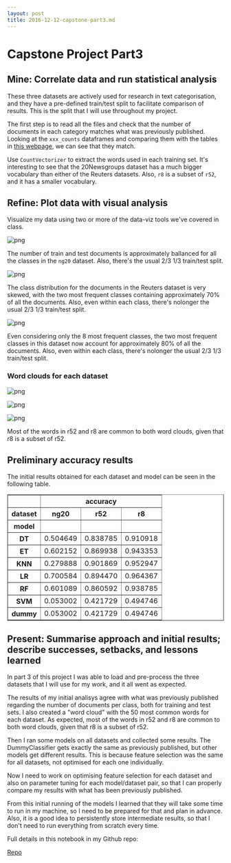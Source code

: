 ```yaml
---
layout: post
title: 2016-12-12-capstone-part3.md
---
```


# Capstone Project Part3


## Mine: Correlate data and run statistical analysis

These three datasets are actively used for research in text categorisation, and they have a pre-defined train/test split to facilitate comparison of results.  This is the split that I will use throughout my project.

The first step is to read all the files and check that the number of documents in each category matches what was previously published.  Looking at the `xxx_counts` dataframes and comparing them with the tables in [this webpage](http://ana.cachopo.org/datasets-for-single-label-text-categorization), we can see that they match.


Use `CountVectorizer` to extract the words used in each training set.  It's interesting to see that the 20Newsgroups dataset has a much bigger vocabulary than either of the Reuters datasets.  Also, `r8` is a subset of `r52`, and it has a smaller vocabulary.


## Refine: Plot data with visual analysis

Visualize my data using two or more of the data-viz tools we've covered in class.

![png](../images/2016-12-12-ng20.png)

The number of train and test documents is approximately ballanced for all the classes in the `ng20` dataset.  Also, there's the usual 2/3 1/3 train/test split.

![png](../images/2016-12-12-r52.png)

The class distribution for the documents in the Reuters  dataset is very skewed, with the two most frequent classes containing approximately 70% of all the documents.  Also, even within each class, there's nolonger the usual 2/3 1/3 train/test split.

![png](../images/2016-12-12-r8.png)

Even considering only the 8 most frequent classes, the two most frequent classes in this dataset now account for approximately 80% of all the documents.   Also, even within each class, there's nolonger the usual 2/3 1/3 train/test split.


### Word clouds for each dataset

![png](../images/2016-12-12-ng20-cloud.png)

![png](../images/2016-12-12-r52-cloud.png)

![png](../images/2016-12-12-r8-cloud.png)

Most of the words in r52 and r8 are common to both word clouds, given that r8 is a subset of r52.



## Preliminary accuracy results

The initial results obtained for each dataset and model can be seen in
the following table.

<table align="center" border="1">
  <thead>
    <tr>
      <th></th>
      <th colspan="3" halign="left">accuracy</th>
    </tr>
    <tr>
      <th>dataset</th>
      <th>ng20</th>
      <th>r52</th>
      <th>r8</th>
    </tr>
    <tr>
      <th>model</th>
      <th></th>
      <th></th>
      <th></th>
    </tr>
  </thead>
  <tbody>
    <tr>
      <th>DT</th>
      <td>0.504649</td>
      <td>0.838785</td>
      <td>0.910918</td>
    </tr>
    <tr>
      <th>ET</th>
      <td>0.602152</td>
      <td>0.869938</td>
      <td>0.943353</td>
    </tr>
    <tr>
      <th>KNN</th>
      <td>0.279888</td>
      <td>0.901869</td>
      <td>0.952947</td>
    </tr>
    <tr>
      <th>LR</th>
      <td>0.700584</td>
      <td>0.894470</td>
      <td>0.964367</td>
    </tr>
    <tr>
      <th>RF</th>
      <td>0.601089</td>
      <td>0.860592</td>
      <td>0.938785</td>
    </tr>
    <tr>
      <th>SVM</th>
      <td>0.053002</td>
      <td>0.421729</td>
      <td>0.494746</td>
    </tr>
    <tr>
      <th>dummy</th>
      <td>0.053002</td>
      <td>0.421729</td>
      <td>0.494746</td>
    </tr>
  </tbody>
</table>



## Present: Summarise approach and initial results; describe successes, setbacks, and lessons learned

In part 3 of this project I was able to load and pre-process the three datasets that I will use for my work, and it all went as expected.

The results of my initial analisys agree with what was previously published regarding the number of documents per class, both for training and test sets.  I also created a "word cloud" with the 50 most common words for each dataset.  As expected, most of the words in r52 and r8 are common to both word clouds, given that r8 is a subset of r52.

Then I ran some models on all datasets and collected some results.  The DummyClassifier gets exactly the same as previously published, but other models get different results.  This is because feature selection was the same for all datasets, not optimised for each one individually.

Now I need to work on optimising feature selection for each dataset and also on parameter tuning for each model/dataset pair, so that I can properly compare my results with what has been previously published.

From this initial running of the models I learned that they will take some time to run in my machine, so I need to be prepared for that and plan in advance.  Also, it is a good idea to persistently store intermediate results, so that I don't need to run everything from scratch every time.

Full details in this notebook in my Github repo:

[Repo](https://github.com/acardocacho/DSI_LDN_1_HOMEWORK/blob/cap-p3/ana/capstone/Ana-Capstone-Part3.ipynb)
